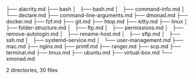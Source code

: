 ├── alacrity.md
├── bash
│   ├── bash.md
│   ├── command-info.md
│   └── declare.md
├── command-line-arguments.md
├── dmonad.md
├── docker.md
├── fzf.md
├── git.md
├── htop.md
├── kitty.md
├── linux
│   ├── folder-structure.md
│   ├── ftp.md
│   ├── permissions.md
│   ├── remove-autologin.md
│   ├── rename-host.md
│   ├── sftp.md
│   ├── ssh.md
│   ├── systemd-service.md
│   └── user-management.md
├── mac.md
├── nginx.md
├── printf.md
├── ranger.md
├── scp.md
├── terminal.md
├── tmux.md
├── ubuntu.md
├── virtual-box.md
└── xmonad.md

2 directories, 30 files
